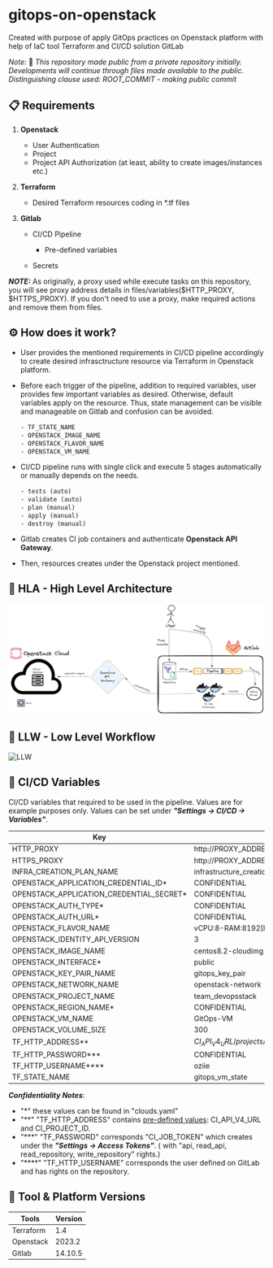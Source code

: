 # gitops-on-openstack
Created with purpose of apply GitOps practices on Openstack platform with help of IaC tool Terraform and CI/CD solution GitLab

*Note:* 📢 *This repository made public from a private repository initially. Developments will continue through files made available to the public.*
*Distinguishing clause used: ROOT_COMMIT - making public commit*

## 📋 Requirements

1. **Openstack**
    
    - User Authentication
    - Project
    - Project API Authorization (at least, ability to create images/instances etc.)

2. **Terraform**

    - Desired Terraform resources coding in *.tf files

3. **Gitlab**

    - CI/CD Pipeline

        - Pre-defined variables

    - Secrets

***NOTE:*** As originally, a proxy used while execute tasks on this repository, you will see proxy address details in files/variables($HTTP_PROXY, $HTTPS_PROXY). If you don't need to use a proxy, make required actions and remove them from files.


## ⚙️ How does it work?

- User provides the mentioned requirements in CI/CD pipeline accordingly to create desired infrasctructure resource via Terraform in Openstack platform.

- Before each trigger of the pipeline, addition to required variables, user provides few important variables as desired. Otherwise, default variables apply on the resource. Thus, state management can be visible and manageable on Gitlab and confusion can be avoided.

    ```` 
    - TF_STATE_NAME
    - OPENSTACK_IMAGE_NAME
    - OPENSTACK_FLAVOR_NAME
    - OPENSTACK_VM_NAME
    ````
- CI/CD pipeline runs with single click and execute 5 stages automatically or manually depends on the needs.

    ```` 
    - tests (auto)
    - validate (auto)
    - plan (manual)
    - apply (manual)
    - destroy (manual)
    ````

- Gitlab creates CI job containers and authenticate **Openstack API Gateway**.

- Then, resources creates under the Openstack project mentioned.


## 🔭 HLA - High Level Architecture

![HLA](./img/High_Level_Architecture_v3.png)


## 🧐 LLW - Low Level Workflow

![LLW](./img/Low_Level_Workflow_v5.png)


## 🧮 CI/CD Variables

CI/CD variables that required to be used in the pipeline. Values are for example purposes only.
Values can be set under ***"Settings -> CI/CD -> Variables"***.

| Key | Value | Protected | Masked |
| ----- | ----- | ----- | ----- |
| HTTP_PROXY | http://PROXY_ADDRESS | no | yes |
| HTTPS_PROXY | http://PROXY_ADDRESS| no | yes |
| INFRA_CREATION_PLAN_NAME | infrastructure_creation_plan | no | no |
| OPENSTACK_APPLICATION_CREDENTIAL_ID* | CONFIDENTIAL | yes | yes |
| OPENSTACK_APPLICATION_CREDENTIAL_SECRET* | CONFIDENTIAL | yes | yes |
| OPENSTACK_AUTH_TYPE* | CONFIDENTIAL | yes | yes |
| OPENSTACK_AUTH_URL* | CONFIDENTIAL | yes | yes |
| OPENSTACK_FLAVOR_NAME | vCPU:8-RAM:8192[MB]-Disk:320[GB] | no | no |
| OPENSTACK_IDENTITY_API_VERSION | 3 | no | no |
| OPENSTACK_IMAGE_NAME | centos8.2-cloudimg | no | no |
| OPENSTACK_INTERFACE* | public | yes | no |
| OPENSTACK_KEY_PAIR_NAME | gitops_key_pair | no | no |
| OPENSTACK_NETWORK_NAME | openstack-network | no | no |
| OPENSTACK_PROJECT_NAME | team_devopsstack | no | yes |
| OPENSTACK_REGION_NAME* | CONFIDENTIAL | yes | yes |
| OPENSTACK_VM_NAME | GitOps-VM | no | no |
| OPENSTACK_VOLUME_SIZE | 300 | no | no |
| TF_HTTP_ADDRESS** | $CI_API_V4_URL/projects/$CI_PROJECT_ID/terraform/state/$TF_STATE_NAME | no | no |
| TF_HTTP_PASSWORD*** | CONFIDENTIAL | yes | yes |
| TF_HTTP_USERNAME**** | oziie | no | no |
| TF_STATE_NAME | gitops_vm_state | no | no |


***Confidentiality Notes***:

- "*" these values can be found in "clouds.yaml"
- "**" "TF_HTTP_ADDRESS" contains [pre-defined values](https://docs.gitlab.com/ee/ci/variables/predefined_variables.html): CI_API_V4_URL and CI_PROJECT_ID.
- "***" "TF_PASSWORD" corresponds "CI_JOB_TOKEN" which creates under the ***"Settings -> Access Tokens"***. ( with "api, read_api, read_repository, write_repository" rights.)
- "****" "TF_HTTP_USERNAME" corresponds the user defined on GitLab and has rights on the repository.

## 🧰 Tool & Platform Versions

| Tools | Version |
| ----- | ------- |
| Terraform  | 1.4 |
| Openstack | 2023.2 |
| Gitlab  | 14.10.5 |